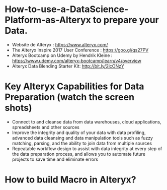 # How-to-use-a-DataScience-Platform-as-Alteryx to prepare your Data. 
* Website de Alteryx : https://www.alteryx.com/
* The Alteryx Inspire 2017 User Conference : https://goo.gl/qs27PV
* Alteryx Bootcamp on Udemy by Hendrik Kleine : https://www.udemy.com/alteryx-bootcamp/learn/v4/overview
* Alteryx Data Blending Starter Kit: http://bit.ly/2lcONzY

# Key Alteryx Capabilities for Data Preparation (watch the screen shots)
* Connect to and cleanse data from data warehouses, cloud applications, spreadsheets and other sources
* Improve the integrity and quality of your data with data profiling, 
advanced data cleansing and data manipulation tools such as fuzzy matching, parsing, and the ability to join data from multiple sources
* Repeatable workflow design to assist with data integrity at every step of the data preparation process, and allows you to automate future projects to save time and eliminate errors

# How to build Macro in Alteryx? 


